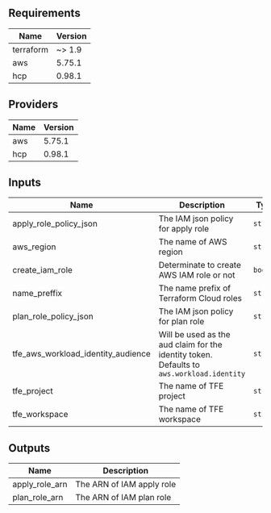 <!--- BEGIN_TF_DOCS --->
## Requirements

| Name | Version |
|------|---------|
| terraform | ~> 1.9 |
| aws | 5.75.1 |
| hcp | 0.98.1 |

## Providers

| Name | Version |
|------|---------|
| aws | 5.75.1 |
| hcp | 0.98.1 |

## Inputs

| Name | Description | Type | Default | Required |
|------|-------------|------|---------|:--------:|
| apply\_role\_policy\_json | The IAM json policy for apply role | `string` | n/a | yes |
| aws\_region | The name of AWS region | `string` | `"eu-central-1"` | no |
| create\_iam\_role | Determinate to create AWS IAM role or not | `bool` | `true` | no |
| name\_preffix | The name prefix of Terraform Cloud roles | `string` | n/a | yes |
| plan\_role\_policy\_json | The IAM json policy for plan role | `string` | n/a | yes |
| tfe\_aws\_workload\_identity\_audience | Will be used as the aud claim for the identity token. Defaults to `aws.workload.identity` | `string` | `"aws.workload.identity"` | no |
| tfe\_project | The name of TFE project | `string` | n/a | yes |
| tfe\_workspace | The name of TFE workspace | `string` | n/a | yes |

## Outputs

| Name | Description |
|------|-------------|
| apply\_role\_arn | The ARN of IAM apply role |
| plan\_role\_arn | The ARN of IAM plan role |

<!--- END_TF_DOCS --->
